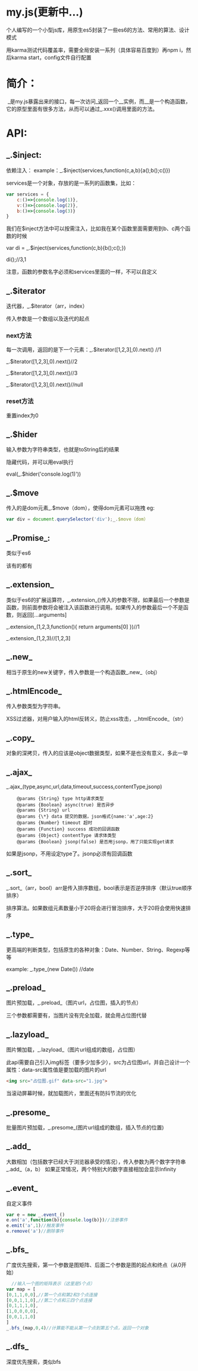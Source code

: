 # my.js(更新中...)
个人编写的一个小型js库，用原生es5封装了一些es6的方法、常用的算法、设计模式

用karma测试代码覆盖率，需要全局安装一系列（具体容易百度到）再npm i，然后karma start，config文件自行配置
# 简介：
  \_是my.js暴露出来的接口，每一次访问_返回一个__实例，而__是一个构造函数，它的原型里面有很多方法，从而可以通过_.xxx()调用里面的方法。
# API:

## \_.$inject:

依赖注入：
example：\_.$inject(services,function(c,a,b){a();b();c()})

services是一个对象，存放的是一系列的函数集，比如：
```javascript
var services = {
	c:()=>{console.log(1)},
	v:()=>{console.log(2)},
	b:()=>{console.log(3)}
}
```
我们在$inject方法中可以按需注入，比如我在某个函数里面需要用到b、c两个函数的时候

var di = \_.$inject(services,function(c,b){b();c();})

di();//3,1

注意，函数的参数名字必须和services里面的一样，不可以自定义

## \_.$iterator

迭代器，\_.$iterator（arr，index）

传入参数是一个数组以及迭代的起点

### next方法

每一次调用，返回的是下一个元素：\_.$iterator([1,2,3],0).next() //1

\_.$iterator([1,2,3],0).next()//2

\_.$iterator([1,2,3],0).next()//3

\_.$iterator([1,2,3],0).next()//null

### reset方法

重置index为0

## \_.$hider

输入参数为字符串类型，也就是toString后的结果

隐藏代码，并可以用eval执行

eval(\_.$hider('console.log(1)'))

## \_.$move

传入的是dom元素\_.$move（dom），使得dom元素可以拖拽
eg:
```javascript
var div = document.querySelector('div');_.$move（dom）
```

 ## \_.Promise_:
 
 类似于es6

该有的都有


## \_.extension_

类似于es6的扩展运算符，\_.extension_()传入的参数不限，如果最后一个参数是函数，则前面参数将会被注入该函数进行调用。如果传入的参数最后一个不是函数，则返回[...arguments]

\_.extension_(1,2,3,function(){
		return arguments[0]
	})//1
 
 \_.extension_(1,2,3)//[1,2,3]
 
 ## \_.new_
 
 相当于原生的new关键字，传入参数是一个构造函数\_.new_（obj）
 
 ## \_.htmlEncode_
 
 传入参数类型为字符串。
 
 XSS过滤器，对用户输入的html反转义，防止xss攻击，\_.htmlEncode_（str）

## \_.copy_

对象的深拷贝，传入的应该是object数据类型，如果不是也没有意义，多此一举

## \_.ajax_

\_.ajax_(type,async,url,data,timeout,success,contentType,jsonp)

		@params {String} type http请求类型
	 	@params {Boolean} async(true) 是否异步
		@params {String} url 
		@params {\*} data 提交的数据，json格式{name:'a',age:2}
		@params {Number} timeout 超时
		@params {Function} success 成功的回调函数
		@params {Object} contentType 请求体类型
		@params {Boolean} jsonp(false) 是否用jsonp，用了只能实现get请求
如果是jsonp，不用设定type了。jsonp必须有回调函数

## \_.sort_

\_.sort_（arr，bool）arr是传入排序数组，bool表示是否逆序排序（默认true顺序排序）

排序算法。如果数组元素数量小于20将会进行冒泡排序，大于20将会使用快速排序

## \_.type_

更高端的判断类型，包括原生的各种对象：Date、Number、String、Regexp等等

example: \_.type_(new Date()) //date

## \_.preload_

图片预加载，\_.preload_（图片url，占位图，插入的节点）

三个参数都需要有，当图片没有完全加载，就会用占位图代替

## \_.lazyload_

图片懒加载，\_.lazyload_（图片url组成的数组，占位图）

此api需要自己引入img标签（要多少加多少），src为占位图url，并自己设计一个属性：data-src属性值是要加载的图片的url
```html
<img src="占位图.gif" data-src="1.jpg">
```
当滚动屏幕时候，就加载图片，里面还有防抖节流的优化

## \_.presome_

批量图片预加载，\_.presome_(图片url组成的数组，插入节点的位置)

## \_.add_
大数相加（包括数字已经大于浏览器承受的情况），传入参数为两个数字字符串\_.add_（a，b）
如果正常情况，两个特别大的数字直接相加会显示Infinity

## \_.event_
自定义事件
 ```javascript
var e = new _.event_()
e.on('a',function(b){console.log(b)})//注册事件
e.emit('a',1)//触发事件
e.remove('a')//删除事件
 ```
 
 ## \_.bfs_
 广度优先搜索，第一个参数是图矩阵、后面二个参数是图的起点和终点（从0开始）
```javascript
  //输入一个图的矩阵表示（这里是5个点）
var map = [ 
[0,1,1,0,0],//第一个点和第2和3个点连接
[0,0,1,1,0],//第二个点和三四个点连接
[0,1,1,1,0],
[1,0,0,0,0],
[0,0,1,1,0]
]
_.bfs_(map,0,4)//计算能不能从第一个点到第五个点，返回一个对象
```
 
  ## \_.dfs_
 深度优先搜索，类似bfs
 
